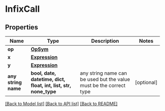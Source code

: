 # InfixCall


## Properties
Name | Type | Description | Notes
------------ | ------------- | ------------- | -------------
**op** | [**OpSym**](OpSym.md) |  | 
**x** | [**Expression**](Expression.md) |  | 
**y** | [**Expression**](Expression.md) |  | 
**any string name** | **bool, date, datetime, dict, float, int, list, str, none_type** | any string name can be used but the value must be the correct type | [optional]

[[Back to Model list]](../README.md#documentation-for-models) [[Back to API list]](../README.md#documentation-for-api-endpoints) [[Back to README]](../README.md)


